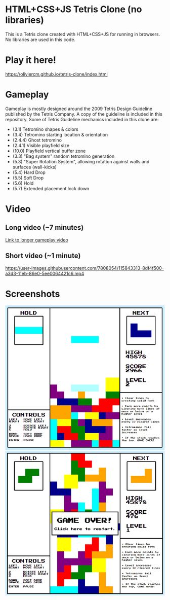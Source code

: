 # HTML+CSS+JS Tetris Clone (no libraries)
This is a Tetris clone created with HTML+CSS+JS for running in browsers. No libraries are used in this code.

# Play it here!
https://oliviercm.github.io/tetris-clone/index.html

# Gameplay
Gameplay is mostly designed around the 2009 Tetris Design Guideline published by the Tetris Company.
A copy of the guideline is included in this repository.
Some of Tetris Guideline mechanics included in this clone are:
* (3.1) Tetromino shapes & colors
* (3.4) Tetromino starting location & orientation
* (2.4.4) Ghost tetromino
* (2.4.1) Visible playfield size
* (10.0) Playfield vertical buffer zone
* (3.3) "Bag system" random tetromino generation
* (5.3) "Super Rotation System", allowing rotation against walls and surfaces (wall-kicks)
* (5.4) Hard Drop
* (5.5) Soft Drop
* (5.6) Hold
* (5.7) Extended placement lock down

# Video
## Long video (~7 minutes)
[Link to longer gameplay video](https://youtu.be/f6fVIvORWjU)
## Short video (~1 minute)
https://user-images.githubusercontent.com/7808054/115843313-8df4f500-a3d3-11eb-86e0-5ee0064421c6.mp4

# Screenshots
![Gameplay Screenshot 1](/screenshot1.PNG)
![Gameplay Screenshot 2](/screenshot2.PNG)
